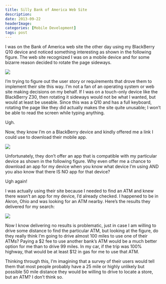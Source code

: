 ```yaml
---
title: Silly Bank of America Web Site
description: 
date: 2013-09-22
headerImage: 
categories: [Mobile Development]
tags: post
---
```


I was on the Bank of America web site the other day using my BlackBerry Q10 device and noticed something interesting as shown in the following figure. The web site recognized I was on a mobile device and for some bizarre reason decided to rotate the page sideways.

![](images/stories/2013/bank-of-america-web-site-1.png)

I’m trying to figure out the user story or requirements that drove them to implement their site this way. I’m not a fan of an operating system or web site making decisions on my behalf. If I was on a touch-only device like the BlackBerry Z30, then rotating it sideways would not be what I wanted, but would at least be useable. Since this was a Q10 and has a full keyboard, rotating the page like they did actually makes the site quite unusable; I won’t be able to read the screen while typing anything.

Ugh.

Now, they know I’m on a BlackBerry device and kindly offered me a link I could use to download their mobile app.

![](images/stories/2013/bank-of-america-web-site-2.png)

Unfortunately, they don’t offer an app that is compatible with my particular device as shown in the following figure. Why even offer me a chance to download an app for my device when you know what device I’m using AND you also know that there IS NO app for that device?

Ugh again!

I was actually using their site because I needed to find an ATM and knew there wasn’t an app for my device, I’d already checked. I happened to be in Akron, Ohio and was looking for an ATM nearby. Here’s the results they delivered for my search:

![](images/stories/2013/bank-of-america-web-site-3.png)

Now I know delivering no results is problematic, just in case I am willing to drive some distance to find the particular ATM, but looking at the figure, do they really think I’m going to drive almost 100 miles to use one of their ATMs? Paying a $2 fee to use another bank’s ATM would be a much better option for me than to drive 99 miles. In my car, if the trip was 100% highway, that would be at least $12 in gas for me to use that ATM.

Thinking through this, I’m imagining that a survey of their users would tell them that most people probably have a 25 mile or highly unlikely but possible 50 mile distance they would be willing to drive to locate a store, but an ATM? I don’t think so.
